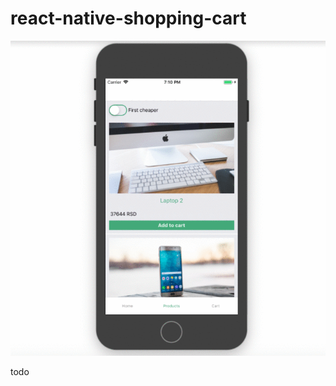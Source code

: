 # react-native-shopping-cart

<img width="700" src="https://github.com/bogdantucovic/react-native-shopping-cart/blob/master/Demo/demo.gif?raw=true">


todo 
